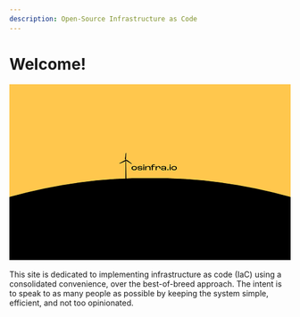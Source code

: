 ```yaml
---
description: Open-Source Infrastructure as Code
---
```


# Welcome!

![](.gitbook/assets/gitbook-windmill.png)

This site is dedicated to implementing infrastructure as code (IaC) using a consolidated convenience, over the best-of-breed approach. The intent is to speak to as many people as possible by keeping the system simple, efficient, and not too opinionated.
